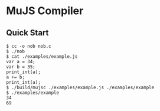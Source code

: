 # MuJS Compiler

## Quick Start

```console
$ cc -o nob nob.c
$ ./nob
$ cat ./examples/example.js
var a = 34;
var b = 35;
print_int(a);
a += b;
print_int(a);
$ ./build/mujsc ./examples/example.js ./examples/example
$ ./examples/example
34
69
```
